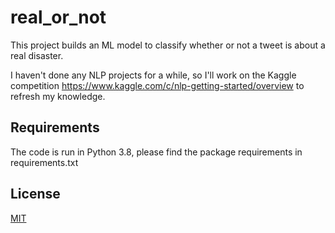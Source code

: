 # real_or_not

This project builds an ML model to classify whether or not a tweet is about a real disaster.

I haven't done any NLP projects for a while, so I'll work on the Kaggle competition https://www.kaggle.com/c/nlp-getting-started/overview to refresh my knowledge.

## Requirements

The code is run in Python 3.8, please find the package requirements in requirements.txt

## License
[MIT](https://choosealicense.com/licenses/mit/)
